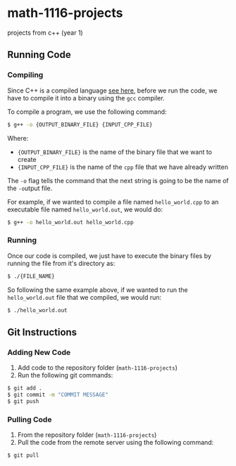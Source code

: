 # math-1116-projects
projects from c++ (year 1)

## Running Code

### Compiling

Since C++ is a compiled language [see here](https://www.youtube.com/watch?v=I1f45REi3k4), before we run the code, we have to compile it into a binary using the `gcc` compiler.

To compile a program, we use the following command:

```bash
$ g++ -o {OUTPUT_BINARY_FILE} {INPUT_CPP_FILE}
```

Where:
- `{OUTPUT_BINARY_FILE}` is the name of the binary file that we want to create
- `{INPUT_CPP_FILE}` is the name of the `cpp` file that we have already written

The `-o` flag tells the command that the next string is going to be the name of the `-o`utput file.

For example, if we wanted to compile a file named `hello_world.cpp` to an executable file named `hello_world.out`, we would do:

```bash
$ g++ -o hello_world.out hello_world.cpp
```

### Running

Once our code is compiled, we just have to execute the binary files by running the file from it's directory as:

```bash
$ ./{FILE_NAME}
```

So following the same example above, if we wanted to run the `hello_world.out` file that we compiled, we would run:

```bash
$ ./hello_world.out
```


## Git Instructions

### Adding New Code

1. Add code to the repository folder (`math-1116-projects`)
2. Run the following git commands: 

```bash
$ git add .
$ git commit -m "COMMIT MESSAGE"
$ git push
```

### Pulling Code

1. From the repository folder (`math-1116-projects`)
2. Pull the code from the remote server using the following command:

```bash
$ git pull
```
